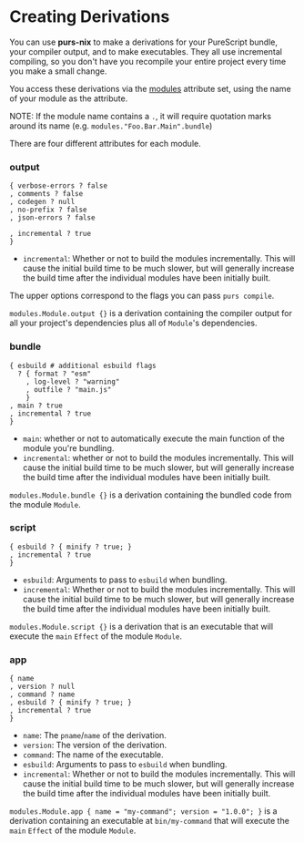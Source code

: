 # Creating Derivations

You can use **purs-nix** to make a derivations for your PureScript bundle, your compiler output, and to make executables. They all use incremental compiling, so you don't have you recompile your entire project every time you make a small change.

You access these derivations via the [modules](./purs-nix.md#user-content-purs-modules) attribute set, using the name of your module as the attribute.

NOTE: If the module name contains a `.`, it will require quotation marks around its name (e.g. `modules."Foo.Bar.Main".bundle`)

There are four different attributes for each module.

### output
```
{ verbose-errors ? false
, comments ? false
, codegen ? null
, no-prefix ? false
, json-errors ? false

, incremental ? true
}
```

- `incremental`: Whether or not to build the modules incrementally. This will cause the initial build time to be much slower, but will generally increase the build time after the individual modules have been initially built.

The upper options correspond to the flags you can pass `purs compile`.

`modules.Module.output {}` is a derivation containing the compiler output for all your project's dependencies plus all of `Module`'s dependencies.

### bundle

```
{ esbuild # additional esbuild flags
  ? { format ? "esm"
    , log-level ? "warning"
    , outfile ? "main.js"
    }
, main ? true
, incremental ? true
}

```

- `main`: whether or not to automatically execute the main function of the module you're bundling.
- `incremental`: whether or not to build the modules incrementally. This will cause the initial build time to be much slower, but will generally increase the build time after the individual modules have been initially built.

`modules.Module.bundle {}` is a derivation containing the bundled code from the module `Module`.

### script

```
{ esbuild ? { minify ? true; }
, incremental ? true
}
```
- `esbuild`: Arguments to pass to `esbuild` when bundling.
- `incremental`: Whether or not to build the modules incrementally. This will cause the initial build time to be much slower, but will generally increase the build time after the individual modules have been initially built.

`modules.Module.script {}` is a derivation that is an executable that will execute the `main` `Effect` of the module `Module`.

### app

```
{ name
, version ? null
, command ? name
, esbuild ? { minify ? true; }
, incremental ? true
}
```
- `name`: The `pname`/`name` of the derivation.
- `version`: The version of the derivation.
- `command`: The name of the executable.
- `esbuild`: Arguments to pass to `esbuild` when bundling.
- `incremental`: Whether or not to build the modules incrementally. This will cause the initial build time to be much slower, but will generally increase the build time after the individual modules have been initially built.

`modules.Module.app { name = "my-command"; version = "1.0.0"; }` is a derivation containing an executable at `bin/my-command` that will execute the `main` `Effect` of the module `Module`.
